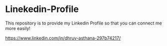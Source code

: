 # Linekedin-Profile
This repository is to provide my Linkedin Profile so that you can connect me more easily!

https://www.linkedin.com/in/dhruv-asthana-297b74217/
